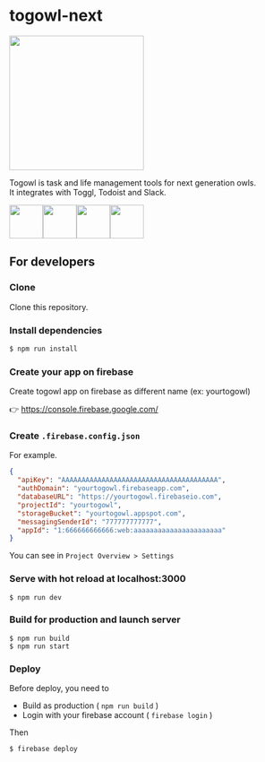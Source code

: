 # togowl-next

<img src="https://github.com/tadashi-aikawa/togowl/raw/master/public/icon.png" width="240" />

Togowl is task and life management tools for next generation owls.  
It integrates with Toggl, Todoist and Slack.

<div style="display: flex;">
  <img src="https://cdn.svgporn.com/logos/typescript-icon.svg" width="60" />
  <img src="https://cdn.svgporn.com/logos/nuxt.svg" width="60" />
  <img src="https://cdn.svgporn.com/logos/vuetifyjs.svg" width="60" />
  <img src="https://cdn.svgporn.com/logos/firebase.svg" width="60" />
</div>

## For developers

### Clone

Clone this repository.

### Install dependencies

```bash
$ npm run install
```

### Create your app on firebase

Create togowl app on firebase as different name (ex: yourtogowl)

👉 https://console.firebase.google.com/

### Create `.firebase.config.json`

For example.

```json
{
  "apiKey": "AAAAAAAAAAAAAAAAAAAAAAAAAAAAAAAAAAAAAAA",
  "authDomain": "yourtogowl.firebaseapp.com",
  "databaseURL": "https://yourtogowl.firebaseio.com",
  "projectId": "yourtogowl",
  "storageBucket": "yourtogowl.appspot.com",
  "messagingSenderId": "777777777777",
  "appId": "1:666666666666:web:aaaaaaaaaaaaaaaaaaaaaa"
}
```

You can see in `Project Overview > Settings`

### Serve with hot reload at localhost:3000

```
$ npm run dev
```

### Build for production and launch server

```
$ npm run build
$ npm run start
```

### Deploy

Before deploy, you need to

- Build as production ( `npm run build` )
- Login with your firebase account ( `firebase login` )

Then

```
$ firebase deploy
```
